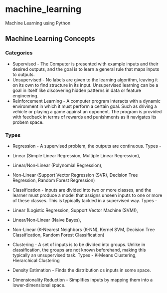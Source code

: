 # machine_learning
Machine Learning using Python


## Machine Learning Concepts

### Categories

- Supervised - The Computer is presented with example inputs and their desired outputs, and the goal is to learn a general rule that maps inputs to outputs.
- Unsupervised - No labels are given to the learning algorithm, leaving it on its own to find structure in its input. Unsupervised learning can be a goal in itself like discovering hidden patterns in data or feature engineering.
- Reinforcement Learning - A computer program interacts with a dynamic environment in which it must perform a certain goal. Such as driving a vehicle or playing a game against an opponent. The program is provided with feedback in terms of rewards and punishments as it navigates its probem space.

### Types

- Regression - A supervised problem, the outputs are continuous.
Types - 
- Linear (Simple Linear Regression, Multiple Linear Regression), 
- Linear/Non-Linear (Polynomial Regression), 
- Non-Linear (Support Vector Regression (SVR), Decision Tree Regression, Random Forest Regression)

- Classification - Inputs are divided into two or more classes, and the learner must produce a model that assigns unseen inputs to one or more of these classes. This is typically tackled in a supervised way.
Types - 
- Linear (Logistic Regression, Support Vector Machine (SVM)),
- Linear/Non-Linear (Naive Bayes),
- Non-Linear (K-Nearest Neighbors (K-NN), Kernel SVM, Decision Tree Classification, Random Forest Classification) 

- Clustering - A set of inputs is to be divided into groups. Unlike in classification, the groups are not known beforehand, making this typically an unsupervised task.
Types - K-Means Clustering, Hierarchical Clustering

- Density Estimation - Finds the distribution os inputs in some space.
- Dimensionality Reduction - Simplifies inputs by mapping them into a lower-dimensional space.

